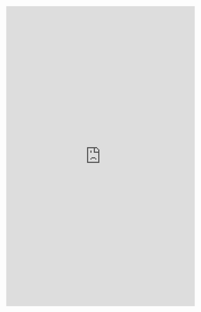 <iframe class="repl" width="100%" height="800px" frameborder="0" src="https://repl.it/@azablan/fibonacci?lite=true"></iframe>
